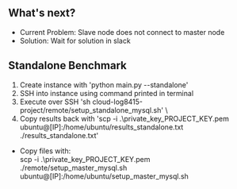 ## What's next?
- Current Problem: Slave node does not connect to master node
- Solution: Wait for solution in slack


## Standalone Benchmark
1. Create instance with 'python main.py --standalone'
2. SSH into instance using command printed in terminal
3. Execute over SSH 'sh cloud-log8415-project/remote/setup_standalone_mysql.sh' \
5. Copy results back with 'scp -i .\private_key_PROJECT_KEY.pem ubuntu@[IP]:/home/ubuntu/results_standalone.txt ./results_standalone.txt' 

- Copy files with: \
scp -i .\private_key_PROJECT_KEY.pem ./remote/setup_master_mysql.sh ubuntu@[IP]:/home/ubuntu/setup_master_mysql.sh 